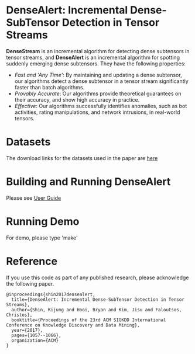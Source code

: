 DenseAlert: Incremental Dense-SubTensor Detection in Tensor Streams
========================

**DenseStream** is an incremental algorithm for detecting dense subtensors in tensor streams, and
**DenseAlert** is an incremental algorithm for spotting suddenly emerging dense subtensors.
They have the following properties:
 * *Fast and 'Any Time'*: By maintaining and updating a dense subtensor, our algorithms detect a dense subtensor in a tensor stream significantly faster than batch algorithms.
 * *Provably Accurate*: Our algorithms provide theoretical guarantees on their accuracy, and show high accuracy in practice.
 * *Effective*: Our algorithms successfully identifies anomalies, such as bot activities, rating manipulations, and network intrusions, in real-world tensors.

Datasets
========================
The download links for the datasets used in the paper are [here](http://www.cs.cmu.edu/~kijungs/codes/alert/)

Building and Running DenseAlert
========================
Please see [User Guide](user_guide.pdf)

Running Demo
========================
For demo, please type 'make'

Reference
========================
If you use this code as part of any published research, please acknowledge the following paper.
```
@inproceedings{shin2017densealert,
  title={DenseAlert: Incremental Dense-SubTensor Detection in Tensor Streams},
  author={Shin, Kijung and Hooi, Bryan and Kim, Jisu and Faloutsos, Christos},
  booktitle={Proceedings of the 23rd ACM SIGKDD International Conference on Knowledge Discovery and Data Mining},
  year={2017},
  pages={1057--1066},
  organization={ACM}
}
```
